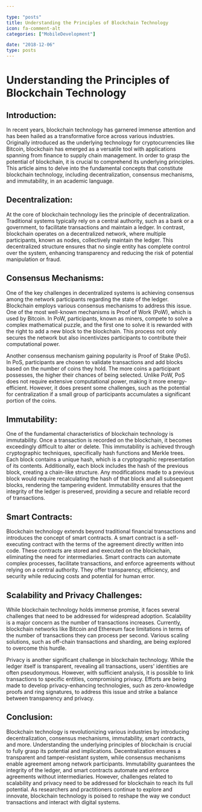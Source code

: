 ```yaml
---

type: "posts"
title: Understanding the Principles of Blockchain Technology
icon: fa-comment-alt
categories: ["MobileDevelopment"]

date: "2018-12-06"
type: posts
---
```





# Understanding the Principles of Blockchain Technology

## Introduction:

In recent years, blockchain technology has garnered immense attention and has been hailed as a transformative force across various industries. Originally introduced as the underlying technology for cryptocurrencies like Bitcoin, blockchain has emerged as a versatile tool with applications spanning from finance to supply chain management. In order to grasp the potential of blockchain, it is crucial to comprehend its underlying principles. This article aims to delve into the fundamental concepts that constitute blockchain technology, including decentralization, consensus mechanisms, and immutability, in an academic language.

## Decentralization:

At the core of blockchain technology lies the principle of decentralization. Traditional systems typically rely on a central authority, such as a bank or a government, to facilitate transactions and maintain a ledger. In contrast, blockchain operates on a decentralized network, where multiple participants, known as nodes, collectively maintain the ledger. This decentralized structure ensures that no single entity has complete control over the system, enhancing transparency and reducing the risk of potential manipulation or fraud.

## Consensus Mechanisms:

One of the key challenges in decentralized systems is achieving consensus among the network participants regarding the state of the ledger. Blockchain employs various consensus mechanisms to address this issue. One of the most well-known mechanisms is Proof of Work (PoW), which is used by Bitcoin. In PoW, participants, known as miners, compete to solve a complex mathematical puzzle, and the first one to solve it is rewarded with the right to add a new block to the blockchain. This process not only secures the network but also incentivizes participants to contribute their computational power.

Another consensus mechanism gaining popularity is Proof of Stake (PoS). In PoS, participants are chosen to validate transactions and add blocks based on the number of coins they hold. The more coins a participant possesses, the higher their chances of being selected. Unlike PoW, PoS does not require extensive computational power, making it more energy-efficient. However, it does present some challenges, such as the potential for centralization if a small group of participants accumulates a significant portion of the coins.

## Immutability:

One of the fundamental characteristics of blockchain technology is immutability. Once a transaction is recorded on the blockchain, it becomes exceedingly difficult to alter or delete. This immutability is achieved through cryptographic techniques, specifically hash functions and Merkle trees. Each block contains a unique hash, which is a cryptographic representation of its contents. Additionally, each block includes the hash of the previous block, creating a chain-like structure. Any modifications made to a previous block would require recalculating the hash of that block and all subsequent blocks, rendering the tampering evident. Immutability ensures that the integrity of the ledger is preserved, providing a secure and reliable record of transactions.

## Smart Contracts:

Blockchain technology extends beyond traditional financial transactions and introduces the concept of smart contracts. A smart contract is a self-executing contract with the terms of the agreement directly written into code. These contracts are stored and executed on the blockchain, eliminating the need for intermediaries. Smart contracts can automate complex processes, facilitate transactions, and enforce agreements without relying on a central authority. They offer transparency, efficiency, and security while reducing costs and potential for human error.

## Scalability and Privacy Challenges:

While blockchain technology holds immense promise, it faces several challenges that need to be addressed for widespread adoption. Scalability is a major concern as the number of transactions increases. Currently, blockchain networks like Bitcoin and Ethereum face limitations in terms of the number of transactions they can process per second. Various scaling solutions, such as off-chain transactions and sharding, are being explored to overcome this hurdle.

Privacy is another significant challenge in blockchain technology. While the ledger itself is transparent, revealing all transactions, users' identities are often pseudonymous. However, with sufficient analysis, it is possible to link transactions to specific entities, compromising privacy. Efforts are being made to develop privacy-enhancing technologies, such as zero-knowledge proofs and ring signatures, to address this issue and strike a balance between transparency and privacy.

## Conclusion:

Blockchain technology is revolutionizing various industries by introducing decentralization, consensus mechanisms, immutability, smart contracts, and more. Understanding the underlying principles of blockchain is crucial to fully grasp its potential and implications. Decentralization ensures a transparent and tamper-resistant system, while consensus mechanisms enable agreement among network participants. Immutability guarantees the integrity of the ledger, and smart contracts automate and enforce agreements without intermediaries. However, challenges related to scalability and privacy need to be addressed for blockchain to reach its full potential. As researchers and practitioners continue to explore and innovate, blockchain technology is poised to reshape the way we conduct transactions and interact with digital systems.